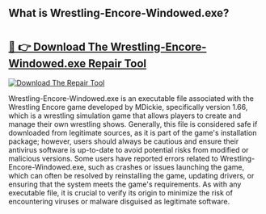 ## What is Wrestling-Encore-Windowed.exe? 

# <h2><a href="https://exedetect.com/download.php?Wrestling-Encore-Windowed.exe">🔗 👉 Download The Wrestling-Encore-Windowed.exe Repair Tool</a></h2>

[![Download The Repair Tool](https://exedetect.com/download-button.jpg)](https://exedetect.com/download.php?Wrestling-Encore-Windowed.exe)

Wrestling-Encore-Windowed.exe is an executable file associated with the Wrestling Encore game developed by MDickie, specifically version 1.66, which is a wrestling simulation game that allows players to create and manage their own wrestling shows. Generally, this file is considered safe if downloaded from legitimate sources, as it is part of the game's installation package; however, users should always be cautious and ensure their antivirus software is up-to-date to avoid potential risks from modified or malicious versions. Some users have reported errors related to Wrestling-Encore-Windowed.exe, such as crashes or issues launching the game, which can often be resolved by reinstalling the game, updating drivers, or ensuring that the system meets the game's requirements. As with any executable file, it is crucial to verify its origin to minimize the risk of encountering viruses or malware disguised as legitimate software.